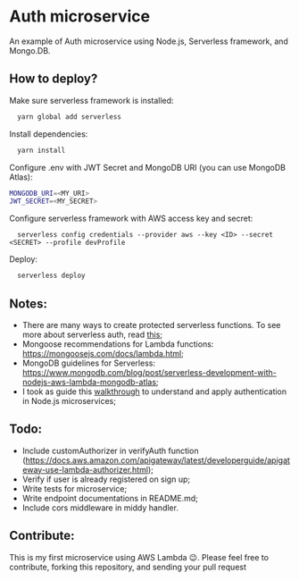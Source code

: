 # Auth microservice

An example of Auth microservice using Node.js, Serverless framework, and Mongo.DB.

## How to deploy?

Make sure serverless framework is installed:

```bash
  yarn global add serverless
```

Install dependencies:

```bash
  yarn install
```

Configure .env with JWT Secret and MongoDB URI (you can use MongoDB Atlas):

```bash
MONGODB_URI=<MY_URI>
JWT_SECRET=<MY_SECRET>
```

Configure serverless framework with AWS access key and secret:

```
  serverless config credentials --provider aws --key <ID> --secret <SECRET> --profile devProfile
```

Deploy:

```bash
  serverless deploy
```

## Notes:

- There are many ways to create protected serverless functions. To see more about serverless auth, read [this](https://github.com/DavidWells/serverless-auth-strategies);
- Mongoose recommendations for Lambda functions: https://mongoosejs.com/docs/lambda.html;
- MongoDB guidelines for Serverless: https://www.mongodb.com/blog/post/serverless-development-with-nodejs-aws-lambda-mongodb-atlas;
- I took as guide this [walkthrough](https://www.freecodecamp.org/news/a-crash-course-on-securing-serverless-apis-with-json-web-tokens-ff657ab2f5a5/) to understand and apply authentication in Node.js microservices;

## Todo:

- Include customAuthorizer in verifyAuth function (https://docs.aws.amazon.com/apigateway/latest/developerguide/apigateway-use-lambda-authorizer.html);
- Verify if user is already registered on sign up;
- Write tests for microservice;
- Write endpoint documentations in README.md;
- Include cors middleware in middy handler.

## Contribute:

This is my first microservice using AWS Lambda :wink:. Please feel free to contribute, forking this repository, and sending your pull request
